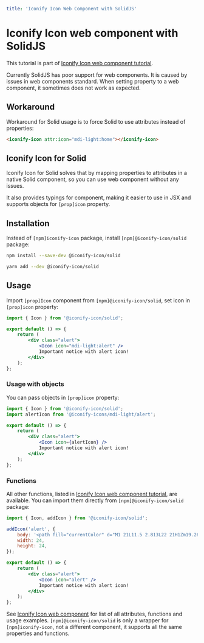 ```yaml
title: 'Iconify Icon Web Component with SolidJS'
```

# Iconify Icon web component with SolidJS

This tutorial is part of [Iconify Icon web component tutorial](./index.md).

Currently SolidJS has poor support for web components. It is caused by issues in web components standard. When setting property to a web component, it sometimes does not work as expected.

## Workaround

Workaround for Solid usage is to force Solid to use attributes instead of properties:

```html
<iconify-icon attr:icon="mdi-light:home"></iconify-icon>
```

## Iconify Icon for Solid

Iconify Icon for Solid solves that by mapping properties to attributes in a native Solid component, so you can use web component without any issues.

It also provides typings for component, making it easier to use in JSX and supports objects for `[prop]icon` property.

## Installation

Instead of `[npm]iconify-icon` package, install `[npm]@iconify-icon/solid` package:

```bash
npm install --save-dev @iconify-icon/solid
```

```bash
yarn add --dev @iconify-icon/solid
```

## Usage

Import `[prop]Icon` component from `[npm]@iconify-icon/solid`, set icon in `[prop]icon` property:

```jsx
import { Icon } from '@iconify-icon/solid';

export default () => {
	return (
		<div class="alert">
			<Icon icon="mdi-light:alert" />
			Important notice with alert icon!
		</div>
	);
};
```

### Usage with objects

You can pass objects in `[prop]icon` property:

```jsx
import { Icon } from '@iconify-icon/solid';
import alertIcon from '@iconify-icons/mdi-light/alert';

export default () => {
	return (
		<div class="alert">
			<Icon icon={alertIcon} />
			Important notice with alert icon!
		</div>
	);
};
```

### Functions

All other functions, listed in [Iconify Icon web component tutorial](./index.md#functions), are available. You can import them directly from `[npm]@iconify-icon/solid` package:

```jsx
import { Icon, addIcon } from '@iconify-icon/solid';

addIcon('alert', {
	body: '<path fill="currentColor" d="M1 21L11.5 2.813L22 21H1Zm19.268-1L11.5 4.813L2.732 20h17.536ZM11 14v-4h1v4h-1Zm0 2h1v2h-1v-2Z"/>',
	width: 24,
	height: 24,
});

export default () => {
	return (
		<div class="alert">
			<Icon icon="alert" />
			Important notice with alert icon!
		</div>
	);
};
```

See [Iconify Icon web component](./index.md) for list of all attributes, functions and usage examples. `[npm]@iconify-icon/solid` is only a wrapper for `[npm]iconify-icon`, not a different component, it supports all the same properties and functions.
